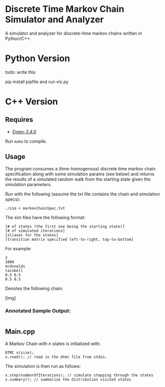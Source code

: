 # Discrete Time Markov Chain Simulator and Analyzer

A simulator and analyzer for discrete-time markov chains written in Python/C++.

# Python Version

todo: write this

pip install pipfile and run viz.py

# C++ Version

## Requires
- [Eigen-3.4.0](https://eigen.tuxfamily.org/index.php?title=Main_Page)

Run `make` to compile.

## Usage

The program consumes a (time-homogenous) discrete time markov chain specification along with some simulation params (see below) and returns the results of a simulated random walk from the starting state given the simulation parameters.

Run with the following (assume the txt file contains the chain and simulation specs):
```
./sim < markovChainSpec.txt
```

The sim files have the following format:
```
[# of states (the first one being the starting state)]
[# of simulated iterations]
[aliases for the states]
[transition matrix specified left-to-right, top-to-bottom]
```

For example:
```
2
1000
mcdonalds
tacobell
0.5 0.5
0.5 0.5
```
Denotes the following chain:

[img]

### Annotated Sample Output:
```
```

## Main.cpp

A Markov Chain with *n* states is initialized with:
```
DTMC x(size);
x.read(); // read in the dtmc file from stdin.
```

The simulation is then run as follows:
```
x.step(numberOfIterations); // simulate stepping through the states
x.summary(); // summarize the distribution visited states
```
